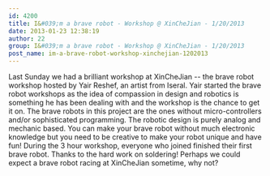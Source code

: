 ```yaml
---
id: 4200
title: I&#039;m a brave robot - Workshop @ XinCheJian - 1/20/2013
date: 2013-01-23 12:38:19
author: 22
group: I&#039;m a brave robot - Workshop @ XinCheJian - 1/20/2013
post_name: im-a-brave-robot-workshop-xinchejian-1202013
---
```


Last Sunday we had a brilliant workshop at XinCheJian -- the brave robot workshop hosted by Yair Reshef, an artist from Iseral. Yair started the brave robot workshops as the idea of compassion in design and robotics is something he has been dealing with and the workshop is the chance to get it on. The brave robots in this project are the ones without micro-controllers and/or sophisticated programming. The robotic design is purely analog and mechanic based. You can make your brave robot without much electronic knowledge but you need to be creative to make your robot unique and have fun! During the 3 hour workshop, everyone who joined finished their first brave robot. Thanks to the hard work on soldering! Perhaps we could expect a brave robot racing at XinCheJian sometime, why not?